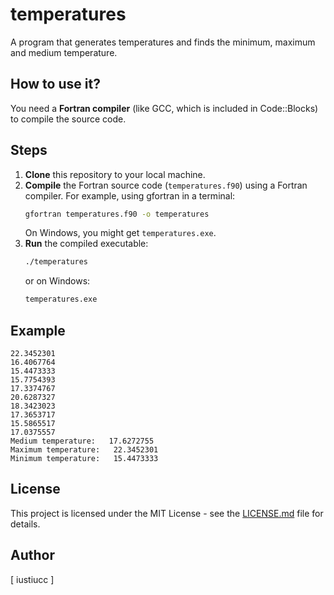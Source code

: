 # temperatures

A program that generates temperatures and finds the minimum, maximum and medium temperature.

## How to use it?

You need a **Fortran compiler** (like GCC, which is included in Code::Blocks) to compile the source code.

## Steps

1.  **Clone** this repository to your local machine.
2.  **Compile** the Fortran source code (`temperatures.f90`) using a Fortran compiler. For example, using gfortran in a terminal:
    ```bash
    gfortran temperatures.f90 -o temperatures
    ```
    On Windows, you might get `temperatures.exe`.
3.  **Run** the compiled executable:
    ```bash
    ./temperatures
    ```
    or on Windows:
    ```bash
    temperatures.exe
    ```

## Example

```
22.3452301 
16.4067764 
15.4473333 
15.7754393 
17.3374767 
20.6287327
18.3423023
17.3653717
15.5865517
17.0375557
Medium temperature:   17.6272755
Maximum temperature:   22.3452301
Minimum temperature:   15.4473333
```


## License

This project is licensed under the MIT License - see the [LICENSE.md](../LICENSE.md) file for details.

## Author

[ iustiucc ]
